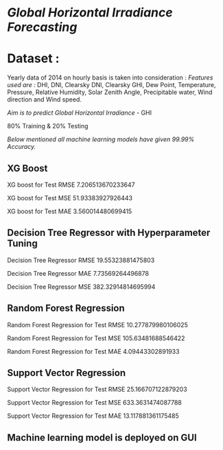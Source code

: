 # *Global Horizontal Irradiance Forecasting*


# Dataset :

Yearly data of 2014 on hourly basis is taken into consideration :
*Features used are :* DHI, DNI, Clearsky DNI, Clearsky GHI, Dew Point, Temperature, Pressure, Relative Humidity, Solar Zenith Angle, Precipitable water, Wind direction and Wind speed.

*Aim is to predict Global Horizontal Irradiance* - GHI

80% Training & 20% Testing

*Below mentioned all machine learning models have given 99.99% Accuracy.*






## XG Boost

XG boost for Test RMSE 7.206513670233647

XG boost for Test MSE 51.93383927926443

XG boost for Test MAE 3.560014480699415

## Decision Tree Regressor with Hyperparameter Tuning

Decision Tree Regressor RMSE 19.55323881475803

Decision Tree Regressor MAE 7.73569264496878

Decision Tree Regressor MSE 382.32914814695994


## Random Forest Regression
Random Forest Regression for Test RMSE 10.277879980106025

Random Forest Regression for Test MSE 105.63481688546422

Random Forest Regression for Test MAE 4.09443302891933


## Support Vector Regression

Support Vector Regression for Test RMSE 25.166707122879203

Support Vector Regression for Test MSE 633.3631474087788

Support Vector Regression for Test MAE 13.117881361175485


## Machine learning model is deployed on GUI
